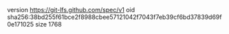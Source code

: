 version https://git-lfs.github.com/spec/v1
oid sha256:38bd255f61bce2f8988cbee57121042f7043f7eb39cf6bd37839d69f0e171025
size 1768
